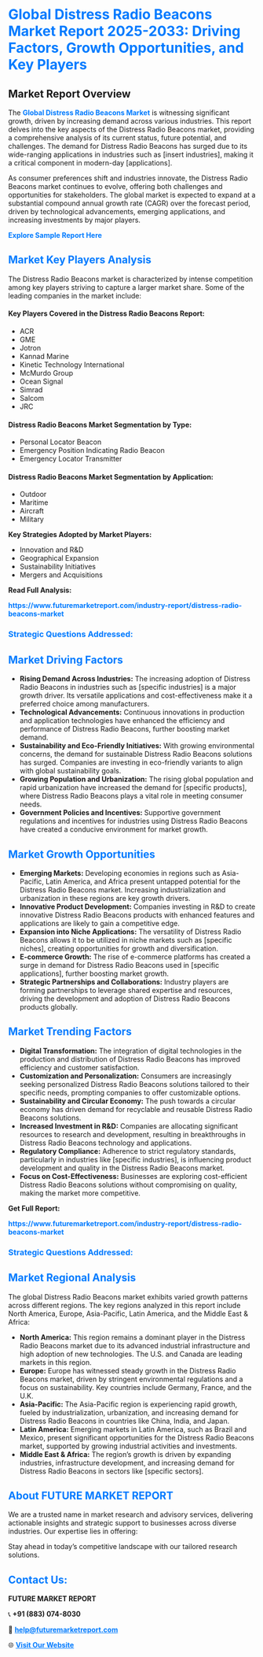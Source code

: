 <h1 style="color: #007BFF;">Global Distress Radio Beacons Market Report 2025-2033: Driving Factors, Growth Opportunities, and Key Players</h1>

<section id="overview">
<h2>Market Report Overview</h2>
<p>The <a href="https://www.futuremarketreport.com/industry-report/distress-radio-beacons-market" style="color: #007BFF; text-decoration: none;"><strong>Global Distress Radio Beacons Market</strong></a> is witnessing significant growth, driven by increasing demand across various industries. This report delves into the key aspects of the Distress Radio Beacons market, providing a comprehensive analysis of its current status, future potential, and challenges. The demand for Distress Radio Beacons has surged due to its wide-ranging applications in industries such as [insert industries], making it a critical component in modern-day [applications].</p>
<p>As consumer preferences shift and industries innovate, the Distress Radio Beacons market continues to evolve, offering both challenges and opportunities for stakeholders. The global market is expected to expand at a substantial compound annual growth rate (CAGR) over the forecast period, driven by technological advancements, emerging applications, and increasing investments by major players.</p>
</section>

<section id="overview">
<p><a href="https://www.futuremarketreport.com/request-sample/reportId=102775" style="color: #007BFF; text-decoration: none;"><strong>Explore Sample Report Here</strong></a></p>
</section>

<section id="key-players">
<h2 style="color: #007BFF;">Market Key Players Analysis</h2>
<p>The Distress Radio Beacons market is characterized by intense competition among key players striving to capture a larger market share. Some of the leading companies in the market include:</p>
<h4>Key Players Covered in the Distress Radio Beacons Report:</h4>
<ul><li>ACR</li><li>GME</li><li>Jotron</li><li>Kannad Marine</li><li>Kinetic Technology International</li><li>McMurdo Group</li><li>Ocean Signal</li><li>Simrad</li><li>Salcom</li><li>JRC</li></ul>
<h4>Distress Radio Beacons Market Segmentation by Type:</h4>
<ul><li>Personal Locator Beacon</li><li>Emergency Position Indicating Radio Beacon</li><li>Emergency Locator Transmitter</li></ul>

<h4>Distress Radio Beacons Market Segmentation by Application:</h4>
<ul><li>Outdoor</li><li>Maritime</li><li>Aircraft</li><li>Military</li></ul>
<p><strong>Key Strategies Adopted by Market Players:</strong></p>
<ul>
<li>Innovation and R&D</li>
<li>Geographical Expansion</li>
<li>Sustainability Initiatives</li>
<li>Mergers and Acquisitions</li>
</ul>
</section>

<section>
<p><strong>Read Full Analysis: </strong></p><a href="https://www.futuremarketreport.com/industry-report/distress-radio-beacons-market" style="color: #007BFF; text-decoration: none;"><strong>https://www.futuremarketreport.com/industry-report/distress-radio-beacons-market</strong></a>
<h3 style="color: #007BFF;">Strategic Questions Addressed:</h3>
</section>

<section id="driving-factors">
<h2 style="color: #007BFF;">Market Driving Factors</h2>
<ul>
<li><strong>Rising Demand Across Industries:</strong> The increasing adoption of Distress Radio Beacons in industries such as [specific industries] is a major growth driver. Its versatile applications and cost-effectiveness make it a preferred choice among manufacturers.</li>
<li><strong>Technological Advancements:</strong> Continuous innovations in production and application technologies have enhanced the efficiency and performance of Distress Radio Beacons, further boosting market demand.</li>
<li><strong>Sustainability and Eco-Friendly Initiatives:</strong> With growing environmental concerns, the demand for sustainable Distress Radio Beacons solutions has surged. Companies are investing in eco-friendly variants to align with global sustainability goals.</li>
<li><strong>Growing Population and Urbanization:</strong> The rising global population and rapid urbanization have increased the demand for [specific products], where Distress Radio Beacons plays a vital role in meeting consumer needs.</li>
<li><strong>Government Policies and Incentives:</strong> Supportive government regulations and incentives for industries using Distress Radio Beacons have created a conducive environment for market growth.</li>
</ul>
</section>

<section id="growth-opportunities">
<h2 style="color: #007BFF;">Market Growth Opportunities</h2>
<ul>
<li><strong>Emerging Markets:</strong> Developing economies in regions such as Asia-Pacific, Latin America, and Africa present untapped potential for the Distress Radio Beacons market. Increasing industrialization and urbanization in these regions are key growth drivers.</li>
<li><strong>Innovative Product Development:</strong> Companies investing in R&D to create innovative Distress Radio Beacons products with enhanced features and applications are likely to gain a competitive edge.</li>
<li><strong>Expansion into Niche Applications:</strong> The versatility of Distress Radio Beacons allows it to be utilized in niche markets such as [specific niches], creating opportunities for growth and diversification.</li>
<li><strong>E-commerce Growth:</strong> The rise of e-commerce platforms has created a surge in demand for Distress Radio Beacons used in [specific applications], further boosting market growth.</li>
<li><strong>Strategic Partnerships and Collaborations:</strong> Industry players are forming partnerships to leverage shared expertise and resources, driving the development and adoption of Distress Radio Beacons products globally.</li>
</ul>
</section>

<section id="trending-factors">
<h2 style="color: #007BFF;">Market Trending Factors</h2>
<ul>
<li><strong>Digital Transformation:</strong> The integration of digital technologies in the production and distribution of Distress Radio Beacons has improved efficiency and customer satisfaction.</li>
<li><strong>Customization and Personalization:</strong> Consumers are increasingly seeking personalized Distress Radio Beacons solutions tailored to their specific needs, prompting companies to offer customizable options.</li>
<li><strong>Sustainability and Circular Economy:</strong> The push towards a circular economy has driven demand for recyclable and reusable Distress Radio Beacons solutions.</li>
<li><strong>Increased Investment in R&D:</strong> Companies are allocating significant resources to research and development, resulting in breakthroughs in Distress Radio Beacons technology and applications.</li>
<li><strong>Regulatory Compliance:</strong> Adherence to strict regulatory standards, particularly in industries like [specific industries], is influencing product development and quality in the Distress Radio Beacons market.</li>
<li><strong>Focus on Cost-Effectiveness:</strong> Businesses are exploring cost-efficient Distress Radio Beacons solutions without compromising on quality, making the market more competitive.</li>
</ul>
</section>

<section>
<p><strong>Get Full Report: </strong></p><a href="https://www.futuremarketreport.com/industry-report/distress-radio-beacons-market" style="color: #007BFF; text-decoration: none;"><strong>https://www.futuremarketreport.com/industry-report/distress-radio-beacons-market</strong></a>
<h3 style="color: #007BFF;">Strategic Questions Addressed:</h3>
</section>


<section id="regional-analysis">
<h2 style="color: #007BFF;">Market Regional Analysis</h2>
<p>The global Distress Radio Beacons market exhibits varied growth patterns across different regions. The key regions analyzed in this report include North America, Europe, Asia-Pacific, Latin America, and the Middle East & Africa:</p>
<ul>
<li><strong>North America:</strong> This region remains a dominant player in the Distress Radio Beacons market due to its advanced industrial infrastructure and high adoption of new technologies. The U.S. and Canada are leading markets in this region.</li>
<li><strong>Europe:</strong> Europe has witnessed steady growth in the Distress Radio Beacons market, driven by stringent environmental regulations and a focus on sustainability. Key countries include Germany, France, and the U.K.</li>
<li><strong>Asia-Pacific:</strong> The Asia-Pacific region is experiencing rapid growth, fueled by industrialization, urbanization, and increasing demand for Distress Radio Beacons in countries like China, India, and Japan.</li>
<li><strong>Latin America:</strong> Emerging markets in Latin America, such as Brazil and Mexico, present significant opportunities for the Distress Radio Beacons market, supported by growing industrial activities and investments.</li>
<li><strong>Middle East & Africa:</strong> The region’s growth is driven by expanding industries, infrastructure development, and increasing demand for Distress Radio Beacons in sectors like [specific sectors].</li>
</ul>
</section>

<footer>
<h2 style="color: #007BFF;">About FUTURE MARKET REPORT</h2>
<p>We are a trusted name in market research and advisory services, delivering actionable insights and strategic support to businesses across diverse industries. Our expertise lies in offering:</p>

<p>Stay ahead in today’s competitive landscape with our tailored research solutions.</p>

<h2 style="color: #007BFF;">Contact Us:</h2>
<p><strong>FUTURE MARKET REPORT</strong></p>
<p>📞 <strong>+91 (883) 074-8030</strong></p>
<p>📧 <strong><a href="mailto:help@futuremarketreport.com" style="color: #007BFF;">help@futuremarketreport.com</a></strong></p>
<p>🌐 <strong><a href="https://www.futuremarketreport.com/" style="color: #007BFF;">Visit Our Website</a></strong></p>
</footer>